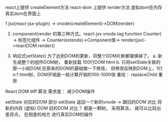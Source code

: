 react上提供 createElement方法
react-dom 上提供 render方法
虚拟dom在内存
真实dom在界面上

1 jsx(react-jsx-plugin) -> vnode(createElement)->DOM(render)

2. component(render 的第三种方式。react-jsx vnode.tag function Counter) -> 标签化组件
-> Counter(extends)->Component类-> render(jsx)->reactDOM.render()

3. 响应式setState() 为了达到DOM的更新，将整个DOM片断都替换掉了。
a. 新生成整个的组件DOM树， 重新挂载 100行DOM html
b. 只将setState关联的那一小段DOM,在原来的DOM的基础做一下修改， 将修改反映到DOM上，1行
n:1 html树，DOM开销是一般计算开销的100-1000倍
重绘： replaceChild
重排

React DOM diff 算法
需求是： 减少DOM操作

setState 对应的DOM 部分
setState 返回一个新的vnode -> 跟旧的DOM 对比
将新的内存 (虚拟) DOM 旧的DOM 对比？ 
都是一颗树， 采用算法， 就可以比较出差异点， 在相差的地方 进行真实DOM的操作
